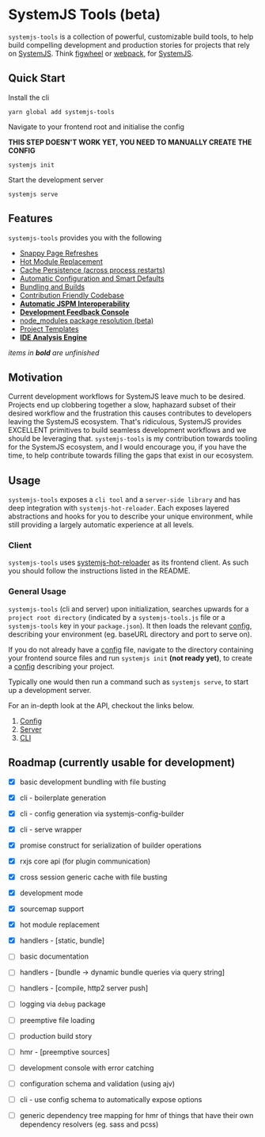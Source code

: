# SystemJS Tools (beta)
`systemjs-tools` is a collection of powerful, customizable build tools,
to help build compelling development and production stories for projects
that rely on [SystemJS](https://github.com/systemjs/systemjs). Think [figwheel](https://github.com/bhauman/lein-figwheel)
or [webpack](https://webpack.github.io/), for [SystemJS](https://github.com/systemjs/systemjs).

## Quick Start

Install the cli

`yarn global add systemjs-tools`

Navigate to your frontend root and initialise the config

**THIS STEP DOESN'T WORK YET, YOU NEED TO MANUALLY CREATE THE CONFIG**

`systemjs init`

Start the development server

`systemjs serve`

## Features

`systemjs-tools` provides you with the following

- [Snappy Page Refreshes](./docs/features.md#snappy-page-refreshes)
- [Hot Module Replacement](./docs/features.md#hot-module-replacement)
- [Cache Persistence (across process restarts)](./docs/features.md#cache-persistence)
- [Automatic Configuration and Smart Defaults](./docs/features.md#automatic-configuration-and-smart-defaults)
- [Bundling and Builds](./docs/features.md#bundling-and-builds)
- [Contribution Friendly Codebase](./docs/features.md#contribution-friendly-codebase)
- [**Automatic JSPM Interoperability**](./docs/features.md#automatic-jspm-interoperability)
- [**Development Feedback Console**](./docs/features.md#development-feedback-console)
- [node_modules package resolution (beta)](./docs/features.md#node_modules-package-resolution-beta)
- [Project Templates](./docs/features.md#project-templates)
- [**IDE Analysis Engine**](./docs/features.md#ide-analysis-engine)

*items in* ***bold*** *are unfinished*

## Motivation
Current development workflows for SystemJS leave much to
be desired. Projects end up clobbering together a slow, haphazard subset of
their desired workflow and the frustration this causes contributes to developers leaving the
SystemJS ecosystem. That's ridiculous, SystemJS provides EXCELLENT
primitives to build seamless development workflows and we should be
leveraging that. `systemjs-tools` is my contribution towards tooling for
the SystemJS ecosystem, and I would encourage you, if you have the time,
to help contribute towards filling the gaps that exist in our ecosystem.

## Usage
`systemjs-tools` exposes a `cli tool` and a `server-side library` and has deep integration
with `systemjs-hot-reloader`. Each exposes layered abstractions and hooks for you to describe your unique environment,
while still providing a largely automatic experience at all levels.

### Client
`systemjs-tools` uses [systemjs-hot-reloader](https://github.com/alexisvincent/systemjs-hot-reloader)
as its frontend client. As such you should follow the instructions listed in the README.

### General Usage
`systemjs-tools` (cli and server) upon initialization, searches upwards for
a `project root directory` (indicated by a `systemjs-tools.js` file or a `systemjs-tools`
key in your `package.json`). It then loads the relevant [config](./docs/config.md),
describing your environment (eg. baseURL directory and port to serve on).

If you do not already have a [config](./docs/config.md) file, navigate to the directory containing
your frontend source files and run `systemjs init` **(not ready yet)**,
to create a [config](./docs/config.md) describing your project.

Typically one would then run a command such as `systemjs serve`, to start
up a development server.

For an in-depth look at the API, checkout the links below.

1. [Config](./docs/config.md)
2. [Server](./docs/server.md)
3. [CLI](./docs/cli.md)

## Roadmap (currently usable for development)
- [x] basic development bundling with file busting
- [x] cli - boilerplate generation
- [x] cli - config generation via systemjs-config-builder
- [x] cli - serve wrapper
- [x] promise construct for serialization of builder operations
- [x] rxjs core api (for plugin communication)
- [x] cross session generic cache with file busting
- [x] development mode
- [x] sourcemap support
- [x] hot module replacement
- [x] handlers - [static, bundle]
- [ ] basic documentation
- [ ] handlers - [bundle -> dynamic bundle queries via query string]
- [ ] handlers - [compile, http2 server push]
- [ ] logging via `debug` package
- [ ] preemptive file loading
- [ ] production build story
- [ ] hmr - [preemptive sources]
- [ ] development console with error catching
- [ ] configuration schema and validation (using ajv)
- [ ] cli - use config schema to automatically expose options
- [ ] generic dependency tree mapping for hmr of things that have their
      own dependency resolvers (eg. sass and pcss)

